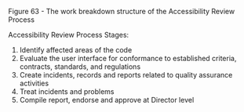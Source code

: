 Figure 63 - The work breakdown structure of the Accessibility Review Process

Accessibility Review Process Stages:

1. Identify affected areas of the code
2. Evaluate the user interface for conformance to established criteria, contracts, standards, and regulations
3. Create incidents, records and reports related to quality assurance activities
4. Treat incidents and problems
5. Compile report, endorse and approve at Director level